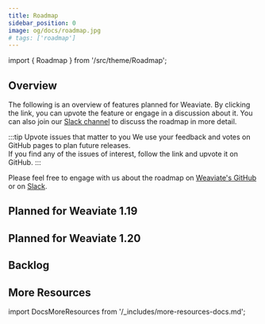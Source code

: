```yaml
---
title: Roadmap
sidebar_position: 0
image: og/docs/roadmap.jpg
# tags: ['roadmap']
---
```


import { Roadmap } from '/src/theme/Roadmap';

## Overview

The following is an overview of features planned for Weaviate. By clicking the link, you can upvote the feature or engage in a discussion about it. You can also join our [Slack channel](https://weaviate.io/slack) to discuss the roadmap in more detail.

:::tip Upvote issues that matter to you
We use your feedback and votes on GitHub pages to plan future releases.<br/>
If you find any of the issues of interest, follow the link and upvote <i className="far fa-thumbs-up"></i> it on GitHub.
:::

Please feel free to engage with us about the roadmap on [Weaviate's GitHub](https://github.com/weaviate/weaviate) or on [Slack](https://weaviate.io/slack).

## Planned for Weaviate 1.19

<Roadmap label="planned-1.19"/>

## Planned for Weaviate 1.20

<Roadmap label="planned-1.20"/>

## Backlog

<Roadmap label="backlog"/>

## More Resources

import DocsMoreResources from '/_includes/more-resources-docs.md';

<DocsMoreResources />
